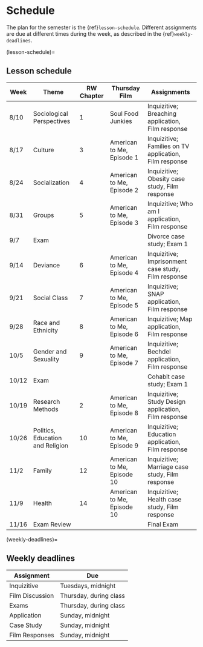 # Schedule

The plan for the semester is the {ref}`lesson-schedule`. Different assignments are due at different times during the week, as described in the {ref}`weekly-deadlines`. 


(lesson-schedule)=
## Lesson schedule
| Week  | Theme                            | RW Chapter | Thursday Film              | Assignments                                            |
|-------|----------------------------------|------------|----------------------------|--------------------------------------------------------|
| 8/10  | Sociological Perspectives        | 1          | Soul Food Junkies          | Inquizitive; Breaching application, Film response      |
| 8/17  | Culture                          | 3          | American to Me, Episode 1  | Inquizitive; Families on TV application, Film response |
| 8/24  | Socialization                    | 4          | American to Me, Episode 2  | Inquizitive; Obesity case study, Film response         |
| 8/31  | Groups                           | 5          | American to Me, Episode 3  | Inquizitive; Who am I application, Film response       |
| 9/7   | Exam                             |            |                            | Divorce case study; Exam 1                             |
| 9/14  | Deviance                         | 6          | American to Me, Episode 4  | Inquizitive; Imprisonment case study, Film response    |
| 9/21  | Social Class                     | 7          | American to Me, Episode 5  | Inquizitive; SNAP application, Film response           |
| 9/28  | Race and Ethnicity               | 8          | American to Me, Episode 6  | Inquizitive; Map application, Film response            |
| 10/5  | Gender and Sexuality             | 9          | American to Me, Episode 7  | Inquizitive; Bechdel application, Film response        |
| 10/12 | Exam                             |            |                            | Cohabit case study; Exam 1                             |
| 10/19 | Research Methods                 | 2          | American to Me, Episode 8  | Inquizitive; Study Design application, Film response   |
| 10/26 | Politics, Education and Religion | 10         | American to Me, Episode 9  | Inquizitive; Education application, Film response      |
| 11/2  | Family                           | 12         | American to Me, Episode 10 | Inquizitive; Marriage case study, Film response        |
| 11/9  | Health                           | 14         | American to Me, Episode 10 | Inquizitive; Health case study, Film response          |
| 11/16 | Exam Review                      |            |                            | Final Exam                                             |

(weekly-deadlines)=
## Weekly deadlines

| Assignment      | Due                    |
|-----------------|------------------------|
| Inquizitive     | Tuesdays, midnight     |
| Film Discussion | Thursday, during class |
| Exams           | Thursday, during class |
| Application     | Sunday, midnight       |
| Case Study      | Sunday, midnight       |
| Film Responses  | Sunday, midnight       |
